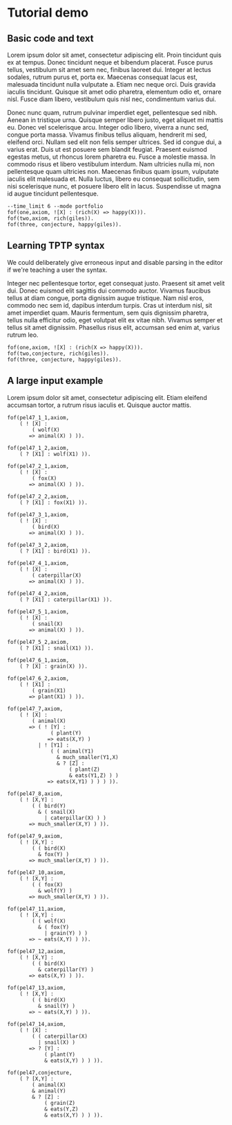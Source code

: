 # Tutorial demo

## Basic code and text

Lorem ipsum dolor sit amet, consectetur adipiscing elit. Proin tincidunt quis ex at tempus. Donec tincidunt neque et bibendum placerat. Fusce purus tellus, vestibulum sit amet sem nec, finibus laoreet dui. Integer at lectus sodales, rutrum purus et, porta ex. Maecenas consequat lacus est, malesuada tincidunt nulla vulputate a. Etiam nec neque orci. Duis gravida iaculis tincidunt. Quisque sit amet odio pharetra, elementum odio et, ornare nisl. Fusce diam libero, vestibulum quis nisl nec, condimentum varius dui.  

Donec nunc quam, rutrum pulvinar imperdiet eget, pellentesque sed nibh. Aenean in tristique urna. Quisque semper libero justo, eget aliquet mi mattis eu. Donec vel scelerisque arcu. Integer odio libero, viverra a nunc sed, congue porta massa. Vivamus finibus tellus aliquam, hendrerit mi sed, eleifend orci. Nullam sed elit non felis semper ultrices. Sed id congue dui, a varius erat. Duis ut est posuere sem blandit feugiat. Praesent euismod egestas metus, ut rhoncus lorem pharetra eu. Fusce a molestie massa. In commodo risus et libero vestibulum interdum. Nam ultricies nulla mi, non pellentesque quam ultricies non. Maecenas finibus quam ipsum, vulputate iaculis elit malesuada et. Nulla luctus, libero eu consequat sollicitudin, sem nisi scelerisque nunc, et posuere libero elit in lacus. Suspendisse ut magna id augue tincidunt pellentesque.  
```
--time_limit 6 --mode portfolio
fof(one,axiom, ![X] : (rich(X) => happy(X))).
fof(two,axiom, rich(giles)).
fof(three, conjecture, happy(giles)).
```

## Learning TPTP syntax
We could deliberately give erroneous input and disable parsing in the editor if we're teaching a user the syntax.

Integer nec pellentesque tortor, eget consequat justo. Praesent sit amet velit dui. Donec euismod elit sagittis dui commodo auctor. Vivamus faucibus tellus at diam congue, porta dignissim augue tristique. Nam nisl eros, commodo nec sem id, dapibus interdum turpis. Cras ut interdum nisl, sit amet imperdiet quam. Mauris fermentum, sem quis dignissim pharetra, tellus nulla efficitur odio, eget volutpat elit ex vitae nibh. Vivamus semper et tellus sit amet dignissim. Phasellus risus elit, accumsan sed enim at, varius rutrum leo.

```
fof(one,axiom, ![X] : (rich(X => happy(X))).
fof(two,conjecture, rich(giles)).
fof(three, conjecture, happy(giles)).
```

## A large input example
Lorem ipsum dolor sit amet, consectetur adipiscing elit. Etiam eleifend accumsan tortor, a rutrum risus iaculis et. Quisque auctor mattis.

```
fof(pel47_1_1,axiom,
    ( ! [X] :
        ( wolf(X)
       => animal(X) ) )).

fof(pel47_1_2,axiom,
    ( ? [X1] : wolf(X1) )).

fof(pel47_2_1,axiom,
    ( ! [X] :
        ( fox(X)
       => animal(X) ) )).

fof(pel47_2_2,axiom,
    ( ? [X1] : fox(X1) )).

fof(pel47_3_1,axiom,
    ( ! [X] :
        ( bird(X)
       => animal(X) ) )).

fof(pel47_3_2,axiom,
    ( ? [X1] : bird(X1) )).

fof(pel47_4_1,axiom,
    ( ! [X] :
        ( caterpillar(X)
       => animal(X) ) )).

fof(pel47_4_2,axiom,
    ( ? [X1] : caterpillar(X1) )).

fof(pel47_5_1,axiom,
    ( ! [X] :
        ( snail(X)
       => animal(X) ) )).

fof(pel47_5_2,axiom,
    ( ? [X1] : snail(X1) )).

fof(pel47_6_1,axiom,
    ( ? [X] : grain(X) )).

fof(pel47_6_2,axiom,
    ( ! [X1] :
        ( grain(X1)
       => plant(X1) ) )).

fof(pel47_7,axiom,
    ( ! [X] :
        ( animal(X)
       => ( ! [Y] :
              ( plant(Y)
             => eats(X,Y) )
          | ! [Y1] :
              ( ( animal(Y1)
                & much_smaller(Y1,X)
                & ? [Z] :
                    ( plant(Z)
                    & eats(Y1,Z) ) )
             => eats(X,Y1) ) ) ) )).

fof(pel47_8,axiom,
    ( ! [X,Y] :
        ( ( bird(Y)
          & ( snail(X)
            | caterpillar(X) ) )
       => much_smaller(X,Y) ) )).

fof(pel47_9,axiom,
    ( ! [X,Y] :
        ( ( bird(X)
          & fox(Y) )
       => much_smaller(X,Y) ) )).

fof(pel47_10,axiom,
    ( ! [X,Y] :
        ( ( fox(X)
          & wolf(Y) )
       => much_smaller(X,Y) ) )).

fof(pel47_11,axiom,
    ( ! [X,Y] :
        ( ( wolf(X)
          & ( fox(Y)
            | grain(Y) ) )
       => ~ eats(X,Y) ) )).

fof(pel47_12,axiom,
    ( ! [X,Y] :
        ( ( bird(X)
          & caterpillar(Y) )
       => eats(X,Y) ) )).

fof(pel47_13,axiom,
    ( ! [X,Y] :
        ( ( bird(X)
          & snail(Y) )
       => ~ eats(X,Y) ) )).

fof(pel47_14,axiom,
    ( ! [X] :
        ( ( caterpillar(X)
          | snail(X) )
       => ? [Y] :
            ( plant(Y)
            & eats(X,Y) ) ) )).

fof(pel47,conjecture,
    ( ? [X,Y] :
        ( animal(X)
        & animal(Y)
        & ? [Z] :
            ( grain(Z)
            & eats(Y,Z)
            & eats(X,Y) ) ) )).
```
